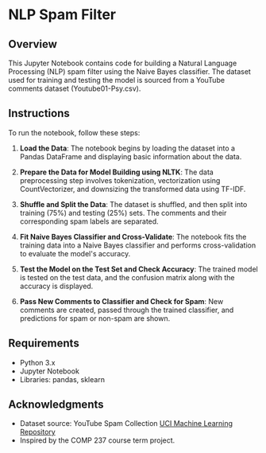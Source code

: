 # NLP Spam Filter

## Overview
This Jupyter Notebook contains code for building a Natural Language Processing (NLP) spam filter using the Naive Bayes classifier. The dataset used for training and testing the model is sourced from a YouTube comments dataset (Youtube01-Psy.csv).

## Instructions
To run the notebook, follow these steps:

1. **Load the Data**: The notebook begins by loading the dataset into a Pandas DataFrame and displaying basic information about the data.

2. **Prepare the Data for Model Building using NLTK**: The data preprocessing step involves tokenization, vectorization using CountVectorizer, and downsizing the transformed data using TF-IDF.

3. **Shuffle and Split the Data**: The dataset is shuffled, and then split into training (75%) and testing (25%) sets. The comments and their corresponding spam labels are separated.

4. **Fit Naive Bayes Classifier and Cross-Validate**: The notebook fits the training data into a Naive Bayes classifier and performs cross-validation to evaluate the model's accuracy.

5. **Test the Model on the Test Set and Check Accuracy**: The trained model is tested on the test data, and the confusion matrix along with the accuracy is displayed.

6. **Pass New Comments to Classifier and Check for Spam**: New comments are created, passed through the trained classifier, and predictions for spam or non-spam are shown.

## Requirements
- Python 3.x
- Jupyter Notebook
- Libraries: pandas, sklearn

## Acknowledgments
- Dataset source: YouTube Spam Collection [UCI Machine Learning Repository](https://archive.ics.uci.edu/dataset/380/youtube+spam+collection)
- Inspired by the COMP 237 course term project.
